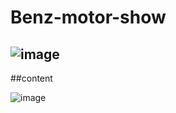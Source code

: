 # Benz-motor-show
![image](https://github.com/user-attachments/assets/ef9a051d-eba8-4ad5-952e-ba47d2d76dbb)
-----------------------------------------------------------------------------------------

##content

![image](https://github.com/user-attachments/assets/25a6fad7-06da-4d47-a03a-eebb7b6cc587)
